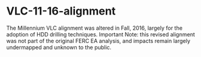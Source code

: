 # VLC-11-16-alignment
The Millennium VLC alignment was altered in Fall, 2016, largely for the adoption of HDD drilling techniques. Important Note: this revised alignment was not part of the original FERC EA analysis, and impacts remain largely undermapped and unknown to the public.
